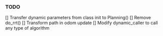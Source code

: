 ### TODO


[] Transfer dynamic parameters from class init to Planning()
[] Remove do_rrt()
[] Transform path in odom update
[] Modify dynamic_caller to call any type of algorithm
